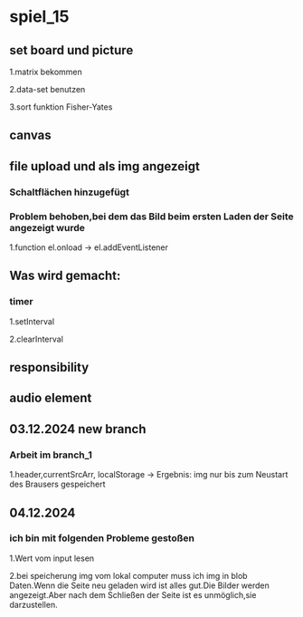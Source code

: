 # spiel_15

## set board und picture 

1.matrix bekommen

2.data-set benutzen

3.sort funktion Fisher-Yates

## canvas 

## file upload und als img angezeigt



### Schaltflächen hinzugefügt

### Problem behoben,bei dem das Bild beim ersten Laden der Seite angezeigt wurde

1.function el.onload -> el.addEventListener

## Was wird gemacht:

### timer

1.setInterval

2.clearInterval

## responsibility

## audio element 

## 03.12.2024 new branch 

### Arbeit im branch_1

1.header,currentSrcArr, localStorage  -> Ergebnis: img nur bis zum Neustart des Brausers gespeichert 

## 04.12.2024

### ich bin mit folgenden Probleme gestoßen

1.Wert vom input lesen

2.bei speicherung img vom lokal computer muss ich img in blob Daten.Wenn die Seite neu geladen wird ist alles gut.Die Bilder werden angezeigt.Aber nach dem Schließen der Seite ist es unmöglich,sie darzustellen.



